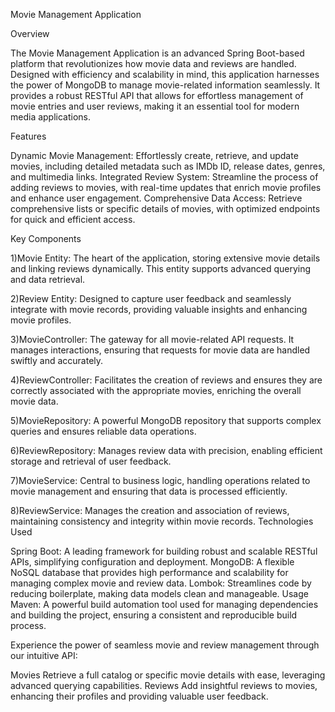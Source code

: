 Movie Management Application



Overview

The Movie Management Application is an advanced Spring Boot-based platform that revolutionizes how movie data and reviews are handled. Designed with efficiency and scalability in mind, this application harnesses the power of MongoDB to manage movie-related information seamlessly. It provides a robust RESTful API that allows for effortless management of movie entries and user reviews, making it an essential tool for modern media applications.



Features

Dynamic Movie Management: Effortlessly create, retrieve, and update movies, including detailed metadata such as IMDb ID, release dates, genres, and multimedia links.
Integrated Review System: Streamline the process of adding reviews to movies, with real-time updates that enrich movie profiles and enhance user engagement.
Comprehensive Data Access: Retrieve comprehensive lists or specific details of movies, with optimized endpoints for quick and efficient access.



Key Components

1)Movie Entity: The heart of the application, storing extensive movie details and linking reviews dynamically. This entity supports advanced querying and data retrieval.

2)Review Entity: Designed to capture user feedback and seamlessly integrate with movie records, providing valuable insights and enhancing movie profiles.

3)MovieController: The gateway for all movie-related API requests. It manages interactions, ensuring that requests for movie data are handled swiftly and accurately.

4)ReviewController: Facilitates the creation of reviews and ensures they are correctly associated with the appropriate movies, enriching the overall movie data.

5)MovieRepository: A powerful MongoDB repository that supports complex queries and ensures reliable data operations.

6)ReviewRepository: Manages review data with precision, enabling efficient storage and retrieval of user feedback.

7)MovieService: Central to business logic, handling operations related to movie management and ensuring that data is processed efficiently.

8)ReviewService: Manages the creation and association of reviews, maintaining consistency and integrity within movie records.
Technologies Used



Spring Boot: A leading framework for building robust and scalable RESTful APIs, simplifying configuration and deployment.
MongoDB: A flexible NoSQL database that provides high performance and scalability for managing complex movie and review data.
Lombok: Streamlines code by reducing boilerplate, making data models clean and manageable.
Usage
Maven: A powerful build automation tool used for managing dependencies and building the project, ensuring a consistent and reproducible build process.



Experience the power of seamless movie and review management through our intuitive API:

Movies
Retrieve a full catalog or specific movie details with ease, leveraging advanced querying capabilities.
Reviews
Add insightful reviews to movies, enhancing their profiles and providing valuable user feedback.

